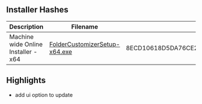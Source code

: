 ## Installer Hashes

| Description                         | Filename                                                                                                                                  | sha256 hash |
| ----------------------------------- | ----------------------------------------------------------------------------------------------------------------------------------------- | ----------- |
| Machine wide Online Installer - x64 | [FolderCustomizerSetup-x64.exe](https://github.com/Deadbush225/Folder-Customizer/releases/download/0.0.5/FolderCustomizerSetup-x64.exe) | 8ECD10618D5DA76CE2B904E5E33B97084098C6BDFB258D81D13D85F35011901A      |

## Highlights

- add ui option to update

